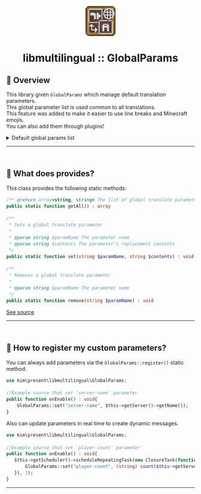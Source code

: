 <div align="center">
  <a href="https://github.com/presentkim-pm/libmultilingual" target="_blank">
    <img src="https://raw.githubusercontent.com/presentkim-pm/libmultilingual/main/assets/icon.png" alt="Logo" width="80" height="80"/>
  </a>
  <h1>libmultilingual :: GlobalParams</h1>
</div>

## :tada: Overview
This library given `GlobalParams` which manage default translation parameters.  
This global parameter list is used common to all translations.  
This feature was added to make it easier to use line breaks and Minecraft emojis.  
You can also add them through plugins!

<details>
<summary>Default global params list</summary>

|          Param name          | Character  |                                                                 In game                                                                  |
|:----------------------------:|:----------:|:----------------------------------------------------------------------------------------------------------------------------------------:|
|              n               |    `\n`    |                                                            New line charactor                                                            |
|              br              |    `\n`    |                                                            New line charactor                                                            |
|             tab              |    `\t`    |                                                              Tab charactor                                                               |
|              t               |    `\t`    |                                                              Tab charactor                                                               |
|            xbox-a            | `\u{E000}` |            <img src="https://github.com/TwistedAsylumMC/bedrock-unicode-characters/raw/master/images/xbox-a.png" width="50%">            |
|            xbox-b            | `\u{E001}` |            <img src="https://github.com/TwistedAsylumMC/bedrock-unicode-characters/raw/master/images/xbox-b.png" width="50%">            |
|            xbox-x            | `\u{E002}` |            <img src="https://github.com/TwistedAsylumMC/bedrock-unicode-characters/raw/master/images/xbox-x.png" width="50%">            |
|            xbox-y            | `\u{E003}` |            <img src="https://github.com/TwistedAsylumMC/bedrock-unicode-characters/raw/master/images/xbox-y.png" width="50%">            |
|           xbox-lb            | `\u{E004}` |           <img src="https://github.com/TwistedAsylumMC/bedrock-unicode-characters/raw/master/images/xbox-lb.png" width="50%">            |
|           xbox-rb            | `\u{E005}` |           <img src="https://github.com/TwistedAsylumMC/bedrock-unicode-characters/raw/master/images/xbox-rb.png" width="50%">            |
|           xbox-lt            | `\u{E006}` |           <img src="https://github.com/TwistedAsylumMC/bedrock-unicode-characters/raw/master/images/xbox-lt.png" width="50%">            |
|           xbox-rt            | `\u{E007}` |           <img src="https://github.com/TwistedAsylumMC/bedrock-unicode-characters/raw/master/images/xbox-rt.png" width="50%">            |
|         xbox-select          | `\u{E008}` |         <img src="https://github.com/TwistedAsylumMC/bedrock-unicode-characters/raw/master/images/xbox-select.png" width="50%">          |
|          xbox-start          | `\u{E009}` |          <img src="https://github.com/TwistedAsylumMC/bedrock-unicode-characters/raw/master/images/xbox-start.png" width="50%">          |
|           xbox-ls            | `\u{E00A}` |           <img src="https://github.com/TwistedAsylumMC/bedrock-unicode-characters/raw/master/images/xbox-ls.png" width="50%">            |
|           xbox-rs            | `\u{E00B}` |           <img src="https://github.com/TwistedAsylumMC/bedrock-unicode-characters/raw/master/images/xbox-rs.png" width="50%">            |
|          xbox-d-up           | `\u{E00C}` |          <img src="https://github.com/TwistedAsylumMC/bedrock-unicode-characters/raw/master/images/xbox-d-up.png" width="50%">           |
|         xbox-d-left          | `\u{E00D}` |         <img src="https://github.com/TwistedAsylumMC/bedrock-unicode-characters/raw/master/images/xbox-d-left.png" width="50%">          |
|         xbox-d-down          | `\u{E00E}` |         <img src="https://github.com/TwistedAsylumMC/bedrock-unicode-characters/raw/master/images/xbox-d-down.png" width="50%">          |
|         xbox-d-right         | `\u{E00F}` |         <img src="https://github.com/TwistedAsylumMC/bedrock-unicode-characters/raw/master/images/xbox-d-right.png" width="50%">         |
|             ps-x             | `\u{E020}` |             <img src="https://github.com/TwistedAsylumMC/bedrock-unicode-characters/raw/master/images/ps-x.png" width="50%">             |
|             ps-o             | `\u{E021}` |             <img src="https://github.com/TwistedAsylumMC/bedrock-unicode-characters/raw/master/images/ps-o.png" width="50%">             |
|          ps-square           | `\u{E022}` |          <img src="https://github.com/TwistedAsylumMC/bedrock-unicode-characters/raw/master/images/ps-square.png" width="50%">           |
|         ps-triangle          | `\u{E023}` |         <img src="https://github.com/TwistedAsylumMC/bedrock-unicode-characters/raw/master/images/ps-triangle.png" width="50%">          |
|            ps-l1             | `\u{E024}` |            <img src="https://github.com/TwistedAsylumMC/bedrock-unicode-characters/raw/master/images/ps-l1.png" width="50%">             |
|            ps-r1             | `\u{E025}` |            <img src="https://github.com/TwistedAsylumMC/bedrock-unicode-characters/raw/master/images/ps-r1.png" width="50%">             |
|            ps-l2             | `\u{E026}` |            <img src="https://github.com/TwistedAsylumMC/bedrock-unicode-characters/raw/master/images/ps-l2.png" width="50%">             |
|            ps-r2             | `\u{E027}` |            <img src="https://github.com/TwistedAsylumMC/bedrock-unicode-characters/raw/master/images/ps-r2.png" width="50%">             |
|          ps-select           | `\u{E028}` |          <img src="https://github.com/TwistedAsylumMC/bedrock-unicode-characters/raw/master/images/ps-select.png" width="50%">           |
|           ps-start           | `\u{E029}` |           <img src="https://github.com/TwistedAsylumMC/bedrock-unicode-characters/raw/master/images/ps-start.png" width="50%">           |
|            ps-l3             | `\u{E02A}` |            <img src="https://github.com/TwistedAsylumMC/bedrock-unicode-characters/raw/master/images/ps-l3.png" width="50%">             |
|            ps-r3             | `\u{E02B}` |            <img src="https://github.com/TwistedAsylumMC/bedrock-unicode-characters/raw/master/images/ps-r3.png" width="50%">             |
|           ps-d-up            | `\u{E02C}` |           <img src="https://github.com/TwistedAsylumMC/bedrock-unicode-characters/raw/master/images/ps-d-up.png" width="50%">            |
|          ps-d-left           | `\u{E02D}` |          <img src="https://github.com/TwistedAsylumMC/bedrock-unicode-characters/raw/master/images/ps-d-left.png" width="50%">           |
|          ps-d-down           | `\u{E02E}` |          <img src="https://github.com/TwistedAsylumMC/bedrock-unicode-characters/raw/master/images/ps-d-down.png" width="50%">           |
|          ps-d-right          | `\u{E02F}` |          <img src="https://github.com/TwistedAsylumMC/bedrock-unicode-characters/raw/master/images/ps-d-right.png" width="50%">          |
|          nintendo-a          | `\u{E040}` |          <img src="https://github.com/TwistedAsylumMC/bedrock-unicode-characters/raw/master/images/nintendo-a.png" width="50%">          |
|          nintendo-b          | `\u{E041}` |          <img src="https://github.com/TwistedAsylumMC/bedrock-unicode-characters/raw/master/images/nintendo-b.png" width="50%">          |
|          nintendo-x          | `\u{E042}` |          <img src="https://github.com/TwistedAsylumMC/bedrock-unicode-characters/raw/master/images/nintendo-x.png" width="50%">          |
|          nintendo-y          | `\u{E043}` |          <img src="https://github.com/TwistedAsylumMC/bedrock-unicode-characters/raw/master/images/nintendo-y.png" width="50%">          |
|          nintendo-l          | `\u{E044}` |          <img src="https://github.com/TwistedAsylumMC/bedrock-unicode-characters/raw/master/images/nintendo-l.png" width="50%">          |
|          nintendo-r          | `\u{E045}` |          <img src="https://github.com/TwistedAsylumMC/bedrock-unicode-characters/raw/master/images/nintendo-r.png" width="50%">          |
|         nintendo-zl          | `\u{E046}` |         <img src="https://github.com/TwistedAsylumMC/bedrock-unicode-characters/raw/master/images/nintendo-zl.png" width="50%">          |
|         nintendo-zr          | `\u{E047}` |         <img src="https://github.com/TwistedAsylumMC/bedrock-unicode-characters/raw/master/images/nintendo-zr.png" width="50%">          |
|        nintendo-minus        | `\u{E048}` |        <img src="https://github.com/TwistedAsylumMC/bedrock-unicode-characters/raw/master/images/nintendo-minus.png" width="50%">        |
|        nintendo-plus         | `\u{E049}` |        <img src="https://github.com/TwistedAsylumMC/bedrock-unicode-characters/raw/master/images/nintendo-plus.png" width="50%">         |
|         nintendo-ls          | `\u{E04A}` |         <img src="https://github.com/TwistedAsylumMC/bedrock-unicode-characters/raw/master/images/nintendo-ls.png" width="50%">          |
|         nintendo-rs          | `\u{E04B}` |         <img src="https://github.com/TwistedAsylumMC/bedrock-unicode-characters/raw/master/images/nintendo-rs.png" width="50%">          |
|        nintendo-d-up         | `\u{E04C}` |        <img src="https://github.com/TwistedAsylumMC/bedrock-unicode-characters/raw/master/images/nintendo-d-up.png" width="50%">         |
|       nintendo-d-left        | `\u{E04D}` |       <img src="https://github.com/TwistedAsylumMC/bedrock-unicode-characters/raw/master/images/nintendo-d-left.png" width="50%">        |
|       nintendo-d-down        | `\u{E04E}` |       <img src="https://github.com/TwistedAsylumMC/bedrock-unicode-characters/raw/master/images/nintendo-d-down.png" width="50%">        |
|       nintendo-d-right       | `\u{E04F}` |       <img src="https://github.com/TwistedAsylumMC/bedrock-unicode-characters/raw/master/images/nintendo-d-right.png" width="50%">       |
|          left-mouse          | `\u{E060}` |          <img src="https://github.com/TwistedAsylumMC/bedrock-unicode-characters/raw/master/images/left-mouse.png" width="50%">          |
|         right-mouse          | `\u{E061}` |         <img src="https://github.com/TwistedAsylumMC/bedrock-unicode-characters/raw/master/images/right-mouse.png" width="50%">          |
|         middle-mouse         | `\u{E062}` |         <img src="https://github.com/TwistedAsylumMC/bedrock-unicode-characters/raw/master/images/middle-mouse.png" width="50%">         |
|        forward-arrow         | `\u{E080}` |        <img src="https://github.com/TwistedAsylumMC/bedrock-unicode-characters/raw/master/images/forward-arrow.png" width="50%">         |
|          left-arrow          | `\u{E081}` |          <img src="https://github.com/TwistedAsylumMC/bedrock-unicode-characters/raw/master/images/left-arrow.png" width="50%">          |
|          down-arrow          | `\u{E082}` |          <img src="https://github.com/TwistedAsylumMC/bedrock-unicode-characters/raw/master/images/down-arrow.png" width="50%">          |
|         right-arrow          | `\u{E083}` |         <img src="https://github.com/TwistedAsylumMC/bedrock-unicode-characters/raw/master/images/right-arrow.png" width="50%">          |
|         jump-button          | `\u{E084}` |         <img src="https://github.com/TwistedAsylumMC/bedrock-unicode-characters/raw/master/images/jump-button.png" width="50%">          |
|        crouch-button         | `\u{E085}` |        <img src="https://github.com/TwistedAsylumMC/bedrock-unicode-characters/raw/master/images/crouch-button.png" width="50%">         |
|        fly-up-button         | `\u{E086}` |        <img src="https://github.com/TwistedAsylumMC/bedrock-unicode-characters/raw/master/images/fly-up-button.png" width="50%">         |
|       fly-down-button        | `\u{E087}` |       <img src="https://github.com/TwistedAsylumMC/bedrock-unicode-characters/raw/master/images/fly-down-button.png" width="50%">        |
|         craftable-on         | `\u{E0A0}` |         <img src="https://github.com/TwistedAsylumMC/bedrock-unicode-characters/raw/master/images/craftable-on.png" width="50%">         |
|        craftable-off         | `\u{E0A1}` |        <img src="https://github.com/TwistedAsylumMC/bedrock-unicode-characters/raw/master/images/craftable-off.png" width="50%">         |
|             food             | `\u{E100}` |             <img src="https://github.com/TwistedAsylumMC/bedrock-unicode-characters/raw/master/images/food.png" width="50%">             |
|            armour            | `\u{E101}` |            <img src="https://github.com/TwistedAsylumMC/bedrock-unicode-characters/raw/master/images/armour.png" width="50%">            |
|           minecoin           | `\u{E102}` |           <img src="https://github.com/TwistedAsylumMC/bedrock-unicode-characters/raw/master/images/minecoin.png" width="50%">           |
|         code-builder         | `\u{E103}` |         <img src="https://github.com/TwistedAsylumMC/bedrock-unicode-characters/raw/master/images/code-builder.png" width="50%">         |
|   immersive-reader-button    | `\u{E104}` |   <img src="https://github.com/TwistedAsylumMC/bedrock-unicode-characters/raw/master/images/immersive-reader-button.png" width="50%">    |
|            token             | `\u{E105}` |            <img src="https://github.com/TwistedAsylumMC/bedrock-unicode-characters/raw/master/images/token.png" width="50%">             |
|            mr-lg             | `\u{E0C0}` |            <img src="https://github.com/TwistedAsylumMC/bedrock-unicode-characters/raw/master/images/mr-lg.png" width="50%">             |
|            mr-rg             | `\u{E0C1}` |            <img src="https://github.com/TwistedAsylumMC/bedrock-unicode-characters/raw/master/images/mr-rg.png" width="50%">             |
|           mr-menu            | `\u{E0C2}` |           <img src="https://github.com/TwistedAsylumMC/bedrock-unicode-characters/raw/master/images/mr-menu.png" width="50%">            |
|            mr-ls             | `\u{E0C3}` |            <img src="https://github.com/TwistedAsylumMC/bedrock-unicode-characters/raw/master/images/mr-ls.png" width="50%">             |
|            mr-rs             | `\u{E0C4}` |            <img src="https://github.com/TwistedAsylumMC/bedrock-unicode-characters/raw/master/images/mr-rs.png" width="50%">             |
|       mr-left-touchpad       | `\u{E0C5}` |       <img src="https://github.com/TwistedAsylumMC/bedrock-unicode-characters/raw/master/images/mr-left-touchpad.png" width="50%">       |
| mr-left-touchpad-horizontal  | `\u{E0C6}` | <img src="https://github.com/TwistedAsylumMC/bedrock-unicode-characters/raw/master/images/mr-left-touchpad-horizontal.png" width="50%">  |
|  mr-left-touchpad-vertical   | `\u{E0C7}` |  <img src="https://github.com/TwistedAsylumMC/bedrock-unicode-characters/raw/master/images/mr-left-touchpad-vertical.png" width="50%">   |
|      mr-right-touchpad       | `\u{E0C8}` |      <img src="https://github.com/TwistedAsylumMC/bedrock-unicode-characters/raw/master/images/mr-right-touchpad.png" width="50%">       |
| mr-right-touchpad-horizontal | `\u{E0C9}` | <img src="https://github.com/TwistedAsylumMC/bedrock-unicode-characters/raw/master/images/mr-right-touchpad-horizontal.png" width="50%"> |
|  mr-right-touchpad-vertical  | `\u{E0CA}` |  <img src="https://github.com/TwistedAsylumMC/bedrock-unicode-characters/raw/master/images/mr-right-touchpad-vertical.png" width="50%">  |
|            mr-lt             | `\u{E0CB}` |            <img src="https://github.com/TwistedAsylumMC/bedrock-unicode-characters/raw/master/images/mr-lt.png" width="50%">             |
|            mr-rt             | `\u{E0CC}` |            <img src="https://github.com/TwistedAsylumMC/bedrock-unicode-characters/raw/master/images/mr-rt.png" width="50%">             |
|          mr-windows          | `\u{E0CD}` |          <img src="https://github.com/TwistedAsylumMC/bedrock-unicode-characters/raw/master/images/mr-windows.png" width="50%">          |
|          rift-zero           | `\u{E0E0}` |          <img src="https://github.com/TwistedAsylumMC/bedrock-unicode-characters/raw/master/images/rift-zero.png" width="50%">           |
|            rift-a            | `\u{E0E1}` |            <img src="https://github.com/TwistedAsylumMC/bedrock-unicode-characters/raw/master/images/rift-a.png" width="50%">            |
|            rift-b            | `\u{E0E2}` |            <img src="https://github.com/TwistedAsylumMC/bedrock-unicode-characters/raw/master/images/rift-b.png" width="50%">            |
|           rift-lg            | `\u{E0E3}` |           <img src="https://github.com/TwistedAsylumMC/bedrock-unicode-characters/raw/master/images/rift-lg.png" width="50%">            |
|           rift-rg            | `\u{E0E4}` |           <img src="https://github.com/TwistedAsylumMC/bedrock-unicode-characters/raw/master/images/rift-rg.png" width="50%">            |
|           rift-ls            | `\u{E0E5}` |           <img src="https://github.com/TwistedAsylumMC/bedrock-unicode-characters/raw/master/images/rift-ls.png" width="50%">            |
|           rift-rs            | `\u{E0E6}` |           <img src="https://github.com/TwistedAsylumMC/bedrock-unicode-characters/raw/master/images/rift-rs.png" width="50%">            |
|           rift-lt            | `\u{E0E7}` |           <img src="https://github.com/TwistedAsylumMC/bedrock-unicode-characters/raw/master/images/rift-lt.png" width="50%">            |
|           rift-rt            | `\u{E0E8}` |           <img src="https://github.com/TwistedAsylumMC/bedrock-unicode-characters/raw/master/images/rift-rt.png" width="50%">            |
|            rift-x            | `\u{E0E9}` |            <img src="https://github.com/TwistedAsylumMC/bedrock-unicode-characters/raw/master/images/rift-x.png" width="50%">            |
|            rift-y            | `\u{E0EA}` |            <img src="https://github.com/TwistedAsylumMC/bedrock-unicode-characters/raw/master/images/rift-y.png" width="50%">            |

[See also source](https://github.com/presentkim-pm/libmultilingual/blob/main/src/kim/present/libmultilingual/GlobalParams.php)
</details>

-----
<br/>

## :book: What does provides?  
This class provides the following static methods:
```php
/** @return array<string, string> The list of global translate parameters */
public static function getAll() : array

/**
 * Sets a global translate parameter
 *
 * @param string $paramName The parameter name
 * @param string $contents The parameter's replacement contents
 */
public static function set(string $paramName, string $contents) : void

/**
 * Removes a global translate parameter
 *
 * @param string $paramName The parameter name
 */
public static function remove(string $paramName) : void
```
[See source](https://github.com/presentkim-pm/libmultilingual/blob/main/src/kim/present/libmultilingual/GlobalParams.php)

-----
<br/>

## :book: How to register my custom parameters?
You can always add parameters via the `GlobalParams::register()` static method.
```php
use kim\present\libmultilingual\GlobalParams;

//Example source that set `server-name` parameter
public function onEnable() : void{  
    GlobalParams::set("server-name", $this->getServer()->getName()); 
}
```

Also can update parameters in real time to create dynamic messages.
```php
use kim\present\libmultilingual\GlobalParams;

//Example source that set `player-count` parameter
public function onEnable() : void{  
   $this->getScheduler()->scheduleRepeatingTask(new ClosureTask(function() : void{
       GlobalParams::set("player-count", (string) count($this->getServer()->getOnlinePlayers()));
   }), 1);
}
```   

-----
